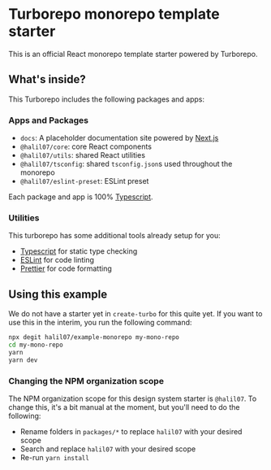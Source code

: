 # Turborepo monorepo template starter

This is an official React monorepo template starter powered by Turborepo.

## What's inside?

This Turborepo includes the following packages and apps:

### Apps and Packages

- `docs`: A placeholder documentation site powered by [Next.js](https://nextjs.org)
- `@halil07/core`: core React components
- `@halil07/utils`: shared React utilities
- `@halil07/tsconfig`: shared `tsconfig.json`s used throughout the monorepo
- `@halil07/eslint-preset`: ESLint preset

Each package and app is 100% [Typescript](https://www.typescriptlang.org/).

### Utilities

This turborepo has some additional tools already setup for you:

- [Typescript](https://www.typescriptlang.org/) for static type checking
- [ESLint](https://eslint.org/) for code linting
- [Prettier](https://prettier.io) for code formatting

## Using this example

We do not have a starter yet in `create-turbo` for this quite yet. If you want to use this in the interim, you run the following command:

```sh
npx degit halil07/example-monorepo my-mono-repo
cd my-mono-repo
yarn
yarn dev
```

### Changing the NPM organization scope

The NPM organization scope for this design system starter is `@halil07`. To change this, it's a bit manual at the moment, but you'll need to do the following:

- Rename folders in `packages/*` to replace `halil07` with your desired scope
- Search and replace `halil07` with your desired scope
- Re-run `yarn install`
